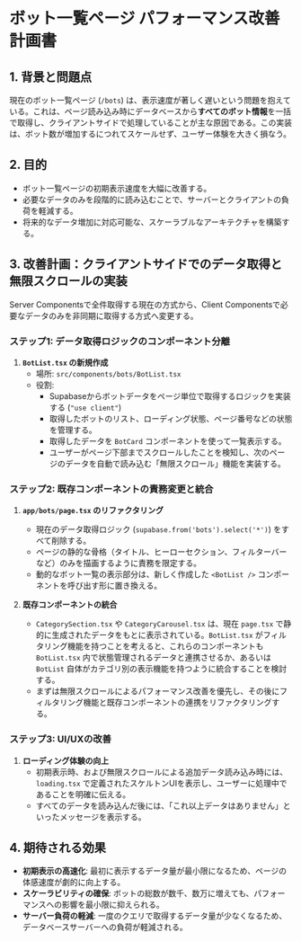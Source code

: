 # ボット一覧ページ パフォーマンス改善計画書

## 1. 背景と問題点

現在のボット一覧ページ (`/bots`) は、表示速度が著しく遅いという問題を抱えている。これは、ページ読み込み時にデータベースから**すべてのボット情報**を一括で取得し、クライアントサイドで処理していることが主な原因である。この実装は、ボット数が増加するにつれてスケールせず、ユーザー体験を大きく損なう。

## 2. 目的

- ボット一覧ページの初期表示速度を大幅に改善する。
- 必要なデータのみを段階的に読み込むことで、サーバーとクライアントの負荷を軽減する。
- 将来的なデータ増加に対応可能な、スケーラブルなアーキテクチャを構築する。

## 3. 改善計画：クライアントサイドでのデータ取得と無限スクロールの実装

Server Componentsで全件取得する現在の方式から、Client Componentsで必要なデータのみを非同期に取得する方式へ変更する。

### ステップ1: データ取得ロジックのコンポーネント分離

1.  **`BotList.tsx` の新規作成**
    -   場所: `src/components/bots/BotList.tsx`
    -   役割:
        -   Supabaseからボットデータをページ単位で取得するロジックを実装する (`"use client"`)
        -   取得したボットのリスト、ローディング状態、ページ番号などの状態を管理する。
        -   取得したデータを `BotCard` コンポーネントを使って一覧表示する。
        -   ユーザーがページ下部までスクロールしたことを検知し、次のページのデータを自動で読み込む「無限スクロール」機能を実装する。

### ステップ2: 既存コンポーネントの責務変更と統合

1.  **`app/bots/page.tsx` のリファクタリング**
    -   現在のデータ取得ロジック (`supabase.from('bots').select('*')`) をすべて削除する。
    -   ページの静的な骨格（タイトル、ヒーローセクション、フィルターバーなど）のみを描画するように責務を限定する。
    -   動的なボット一覧の表示部分は、新しく作成した `<BotList />` コンポーネントを呼び出す形に置き換える。

2.  **既存コンポーネントの統合**
    -   `CategorySection.tsx` や `CategoryCarousel.tsx` は、現在 `page.tsx` で静的に生成されたデータをもとに表示されている。`BotList.tsx` がフィルタリング機能を持つことを考えると、これらのコンポーネントも `BotList.tsx` 内で状態管理されるデータと連携させるか、あるいは `BotList` 自体がカテゴリ別の表示機能を持つように統合することを検討する。
    -   まずは無限スクロールによるパフォーマンス改善を優先し、その後にフィルタリング機能と既存コンポーネントの連携をリファクタリングする。

### ステップ3: UI/UXの改善

1.  **ローディング体験の向上**
    -   初期表示時、および無限スクロールによる追加データ読み込み時には、`loading.tsx` で定義されたスケルトンUIを表示し、ユーザーに処理中であることを明確に伝える。
    -   すべてのデータを読み込んだ後には、「これ以上データはありません」といったメッセージを表示する。

## 4. 期待される効果

- **初期表示の高速化**: 最初に表示するデータ量が最小限になるため、ページの体感速度が劇的に向上する。
- **スケーラビリティの確保**: ボットの総数が数千、数万に増えても、パフォーマンスへの影響を最小限に抑えられる。
- **サーバー負荷の軽減**: 一度のクエリで取得するデータ量が少なくなるため、データベースサーバーへの負荷が軽減される。
